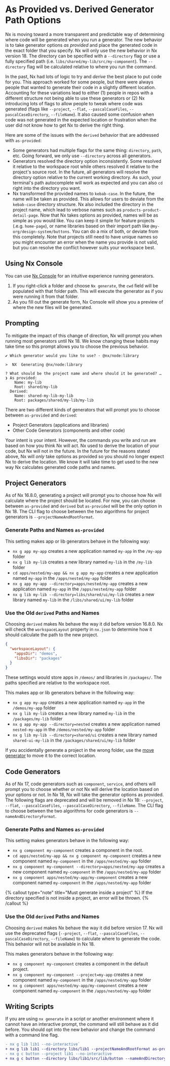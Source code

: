 # As Provided vs. Derived Generator Path Options

Nx is moving toward a more transparent and predictable way of determining where code will be generated when you run a generator. The new behavior is to take generator options _as provided_ and place the generated code in the exact folder that you specify. Nx will only use the new behavior in Nx version 18. The directory can be specified with a `--directory` flag or use a fully specified path (i.e. `libs/shared/my-lib/src/my-component`). The `--directory` flag will be calculated relative to where you run the command.

In the past, Nx had lots of logic to try and _derive_ the best place to put code for you. This approach worked for some people, but there were always people that wanted to generate their code in a slightly different location. Accounting for these variations lead to either (1) people in repos with a different structure not being able to use these generators or (2) Nx introducing lots of flags to allow people to tweak where code was generated (flags like `--project`, `--flat`, `--pascalCaseFiles`, `--pascalCaseDirectory`, `--fileName`). It also caused some confusion when code was not generated in the expected location or frustration when the user did not know how to get Nx to derive the right thing.

Here are some of the issues with the `derived` behavior that are addressed with `as-provided`:

- Some generators had multiple flags for the same thing: `directory`, `path`, etc. Going forward, we only use `--directory` across all generators.
- Generators resolved the directory option inconsistently. Some resolved it relative to the workspace root while others resolved it relative to the project's source root. In the future, all generators will resolve the directory option relative to the current working directory. As such, your terminal's path autocomplete will work as expected and you can also `cd` right into the directory you want.
- Nx transformed the provided names to `kebab-case`. In the future, the name will be taken as provided. This allows for users to deviate from the `kebab-case` directory structure. Nx also included the directory in the project name, which lead to verbose names such as `products-product-detail-page`. Now that Nx takes options as provided, names will be as simple as you would like. You can keep it simple for feature projects (.e.g. `home-page`), or name libraries based on their import path like `@my-org/design-system/buttons`. You can do a mix of both, or deviate from this completely. Note that projects still need to have unique names so you might encounter an error when the name you provide is not valid, but you can resolve the conflict however suits your workspace best.

## Using Nx Console

You can use [Nx Console](/core-features/integrate-with-editors) for an intuitive experience running generators.

1. If you right-click a folder and choose `Nx generate`, the `cwd` field will be populated with that folder path. This will execute the generator as if you were running it from that folder.
2. As you fill out the generate form, Nx Console will show you a preview of where the new files will be generated.

## Prompting

To mitigate the impact of this change of direction, Nx will prompt you when running most generators until Nx 18. We know changing these habits may take time so this prompt allows you to choose the previous behavior.

```{% command="nx g lib my-lib --directory=shared/my-lib" path="~/myorg" %}
✔ Which generator would you like to use? · @nx/node:library

>  NX  Generating @nx/node:library

? What should be the project name and where should it be generated? …
❯ As provided:
    Name: my-lib
    Root: shared/my-lib
  Derived:
    Name: shared-my-lib-my-lib
    Root: packages/shared/my-lib/my-lib
```

There are two different kinds of generators that will prompt you to choose between `as-provided` and `derived`:

- Project Generators (applications and libraries)
- Other Code Generators (components and other code)

Your intent is your intent. However, the commands you write and run are based on how you think Nx will act. Nx used to derive the location of your code, but Nx will not in the future. In the future for the reasons stated above, Nx will _only_ take options as provided so you should no longer expect Nx to derive the location. We know it will take time to get used to the new way Nx calculates generated code paths and names.

## Project Generators

As of Nx 16.8.0, generating a project will prompt you to choose how Nx will calculate where the project should be located. For now, you can choose between `as-provided` and `derived` but `as-provided` will be the only option in Nx 18. The CLI flag to choose between the two algorithms for project generators is `--projectNameAndRootFormat`.

### Generate Paths and Names `as-provided`

This setting makes app or lib generators behave in the following way:

- `nx g app my-app` creates a new application named `my-app` in the `/my-app` folder
- `nx g lib my-lib` creates a new library named `my-lib` in the `/my-lib` folder
- `cd apps/nested/my-app && nx g app my-app` creates a new application named `my-app` in the `/apps/nested/my-app` folder
- `nx g app my-app --directory=apps/nested/my-app` creates a new application named `my-app` in the `/apps/nested/my-app` folder
- `nx g lib my-lib --directory=libs/shared/ui/my-lib` creates a new library named `my-lib` in the `/libs/shared/ui/my-lib` folder

### Use the Old `derived` Paths and Names

Choosing `derived` makes Nx behave the way it did before version 16.8.0. Nx will check the `workspaceLayout` property in `nx.json` to determine how it should calculate the path to the new project.

```json
{
  "workspaceLayout": {
    "appsDir": "demos",
    "libsDir": "packages"
  }
}
```

These settings would store apps in `/demos/` and libraries in `/packages/`. The paths specified are relative to the
workspace root.

This makes app or lib generators behave in the following way:

- `nx g app my-app` creates a new application named `my-app` in the `/demos/my-app` folder
- `nx g lib my-lib` creates a new library named `my-lib` in the `/packages/my-lib` folder
- `nx g app my-app --directory=nested` creates a new application named `nested-my-app` in the `/demos/nested/my-app` folder
- `nx g lib my-lib --directory=shared/ui` creates a new library named `shared-ui-my-lib` in the `/packages/shared/ui/my-lib` folder

If you accidentally generate a project in the wrong folder, use the [move generator](/nx-api/workspace/generators/move) to move it to the correct location.

## Code Generators

As of Nx 17, code generators such as `component`, `service`, and others will prompt you to choose whether or not Nx will derive the location based on your options or not. In Nx 18, Nx will take the generator options as provided. The following flags are deprecated and will be removed in Nx 18: `--project`, `--flat`, `--pascalCaseFiles`, `--pascalCaseDirectory`, `--fileName`. The CLI flag to choose between the two algorithms for code generators is `--nameAndDirectoryFormat`.

### Generate Paths and Names `as-provided`

This setting makes generators behave in the following way:

- `nx g component my-component` creates a component in the root.
- `cd apps/nested/my-app && nx g component my-component` creates a new component named `my-component` in the `/apps/nested/my-app` folder
- `nx g component my-component --directory=apps/nested/my-app` creates a new component named `my-component` in the `/apps/nested/my-app` folder
- `nx g component apps/nested/my-app/my-component` creates a new component named `my-component` in the `/apps/nested/my-app` folder

{% callout type="note" title="Must generate inside a project" %}
If the directory specified is not inside a project, an error will be thrown.
{% /callout %}

### Use the Old `derived` Paths and Names

Choosing `derived` makes Nx behave the way it did before version 17. Nx will use the deprecated flags (`--project`, `--flat`, `--pascalCaseFiles`, `--pascalCaseDirectory`, `--fileName`) to calculate where to generate the code. This behavior will not be available in Nx 18.

This makes generators behave in the following way:

- `nx g component my-component` creates a component in the default project.
- `nx g component my-component --project=my-app` creates a new component named `my-component` in the `/apps/nested/my-app` folder
- `nx g component apps/nested/my-app/my-component` creates a new component named `my-component` in the `/apps/nested/my-app` folder

## Writing Scripts

If you are using `nx generate` in a script or another environment where it cannot have an interactive prompt, the command will still behave as it did before. You should opt into the new behavior and change the command with a command line flag.

```diff
- nx g lib lib1 --no-interactive`
+ nx g lib lib1 --directory libs/lib1 --projectNameAndRootFormat as-provided --no-interactive
- nx g c button --project lib1 --no-interactive
+ nx g c button --directory libs/lib1/src/lib/button --nameAndDirectoryFormat as-provided --no-interactive
```
